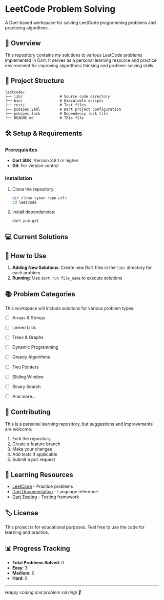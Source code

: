 # LeetCode Problem Solving

A Dart-based workspace for solving LeetCode programming problems and practicing algorithms.

## 🚀 Overview

This repository contains my solutions to various LeetCode problems implemented in Dart. It serves as a personal learning resource and practice environment for improving algorithmic thinking and problem-solving skills.

## 📁 Project Structure

```
leetcode/
├── lib/                 # Source code directory
├── bin/                 # Executable scripts
├── test/                # Test files
├── pubspec.yaml         # Dart project configuration
├── pubspec.lock         # Dependency lock file
└── README.md            # This file
```

## 🛠️ Setup & Requirements

### Prerequisites
- **Dart SDK**: Version 3.8.1 or higher
- **Git**: For version control

### Installation
1. Clone the repository:
   ```bash
   git clone <your-repo-url>
   cd leetcode
   ```

2. Install dependencies:
   ```bash
   dart pub get
   ```


## 💻 Current Solutions

## 🎯 How to Use

1. **Adding New Solutions**: Create new Dart files in the `lib/` directory for each problem
2. **Running**: Use `dart run file_name` to execute solutions

## 📚 Problem Categories

This workspace will include solutions for various problem types:
- [ ] Arrays & Strings
- [ ] Linked Lists
- [ ] Trees & Graphs
- [ ] Dynamic Programming
- [ ] Greedy Algorithms
- [ ] Two Pointers
- [ ] Sliding Window
- [ ] Binary Search
- [ ] And more...


## 📝 Contributing

This is a personal learning repository, but suggestions and improvements are welcome:
1. Fork the repository
2. Create a feature branch
3. Make your changes
4. Add tests if applicable
5. Submit a pull request

## 📖 Learning Resources

- [LeetCode](https://leetcode.com/) - Practice problems
- [Dart Documentation](https://dart.dev/) - Language reference
- [Dart Testing](https://dart.dev/guides/testing) - Testing framework

## 🏷️ License

This project is for educational purposes. Feel free to use the code for learning and practice.

## 📊 Progress Tracking

- **Total Problems Solved**: 0
- **Easy**: 3
- **Medium**: 0
- **Hard**: 0

---

*Happy coding and problem solving! 🎉*
